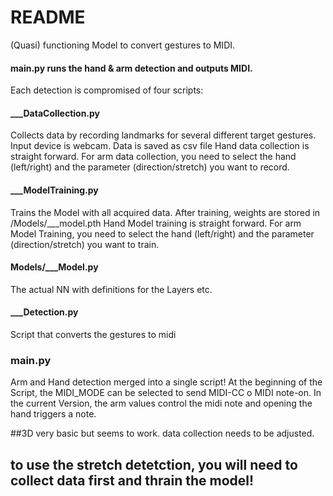 # README
(Quasi) functioning Model to convert gestures to MIDI.

#### main.py runs the hand & arm detection and outputs MIDI.

Each detection is compromised of four scripts:

#### ___DataCollection.py 
Collects data by recording landmarks for several different target  gestures. Input device is webcam. Data is saved as csv file
Hand data collection is straight forward.
For arm data collection, you need to select the hand (left/right) and the parameter (direction/stretch) you want to record.

#### ___ModelTraining.py
Trains the Model with all acquired data. After training, weights are stored in /Models/___model.pth
Hand Model training is straight forward.
For arm Model Training, you need to select the hand (left/right) and the parameter (direction/stretch) you want to train.

#### Models/___Model.py
The actual NN with definitions for the Layers etc.

#### ___Detection.py
Script that converts the gestures to midi

### main.py
Arm and Hand detection merged into a single script! At the beginning of the Script, the MIDI_MODE can be selected to send MIDI-CC o MIDI note-on. In the current Version, the arm values control the midi note and opening the hand triggers a note.

##3D
very basic but seems to work. data collection needs to be adjusted.

## to use the stretch detetction, you will need to collect data first and thrain the model!

